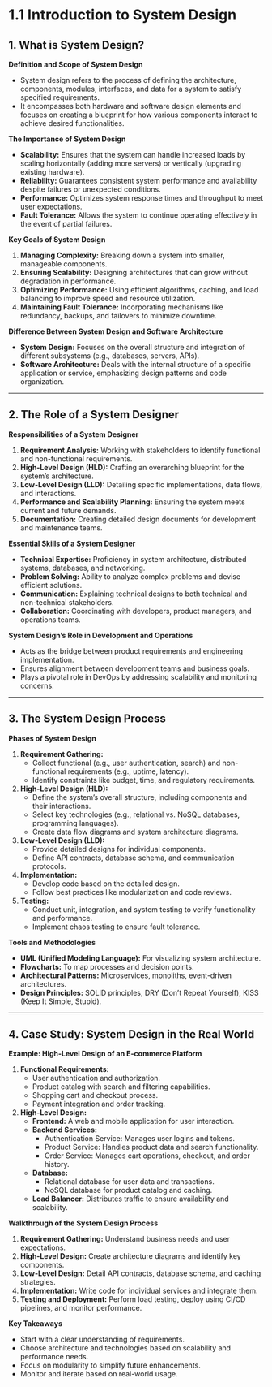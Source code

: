 # **1.1 Introduction to System Design**

## **1. What is System Design?**

**Definition and Scope of System Design**

- System design refers to the process of defining the architecture, components, modules, interfaces, and data for a system to satisfy specified requirements.
- It encompasses both hardware and software design elements and focuses on creating a blueprint for how various components interact to achieve desired functionalities.

**The Importance of System Design**

- **Scalability:** Ensures that the system can handle increased loads by scaling horizontally (adding more servers) or vertically (upgrading existing hardware).
- **Reliability:** Guarantees consistent system performance and availability despite failures or unexpected conditions.
- **Performance:** Optimizes system response times and throughput to meet user expectations.
- **Fault Tolerance:** Allows the system to continue operating effectively in the event of partial failures.

**Key Goals of System Design**

1. **Managing Complexity:** Breaking down a system into smaller, manageable components.
2. **Ensuring Scalability:** Designing architectures that can grow without degradation in performance.
3. **Optimizing Performance:** Using efficient algorithms, caching, and load balancing to improve speed and resource utilization.
4. **Maintaining Fault Tolerance:** Incorporating mechanisms like redundancy, backups, and failovers to minimize downtime.

**Difference Between System Design and Software Architecture**

- **System Design:** Focuses on the overall structure and integration of different subsystems (e.g., databases, servers, APIs).
- **Software Architecture:** Deals with the internal structure of a specific application or service, emphasizing design patterns and code organization.

---

## **2. The Role of a System Designer**

**Responsibilities of a System Designer**

1. **Requirement Analysis:** Working with stakeholders to identify functional and non-functional requirements.
2. **High-Level Design (HLD):** Crafting an overarching blueprint for the system’s architecture.
3. **Low-Level Design (LLD):** Detailing specific implementations, data flows, and interactions.
4. **Performance and Scalability Planning:** Ensuring the system meets current and future demands.
5. **Documentation:** Creating detailed design documents for development and maintenance teams.

**Essential Skills of a System Designer**

- **Technical Expertise:** Proficiency in system architecture, distributed systems, databases, and networking.
- **Problem Solving:** Ability to analyze complex problems and devise efficient solutions.
- **Communication:** Explaining technical designs to both technical and non-technical stakeholders.
- **Collaboration:** Coordinating with developers, product managers, and operations teams.

**System Design’s Role in Development and Operations**

- Acts as the bridge between product requirements and engineering implementation.
- Ensures alignment between development teams and business goals.
- Plays a pivotal role in DevOps by addressing scalability and monitoring concerns.

---

## **3. The System Design Process**

**Phases of System Design**

1. **Requirement Gathering:**
   - Collect functional (e.g., user authentication, search) and non-functional requirements (e.g., uptime, latency).
   - Identify constraints like budget, time, and regulatory requirements.
2. **High-Level Design (HLD):**
   - Define the system’s overall structure, including components and their interactions.
   - Select key technologies (e.g., relational vs. NoSQL databases, programming languages).
   - Create data flow diagrams and system architecture diagrams.
3. **Low-Level Design (LLD):**
   - Provide detailed designs for individual components.
   - Define API contracts, database schema, and communication protocols.
4. **Implementation:**
   - Develop code based on the detailed design.
   - Follow best practices like modularization and code reviews.
5. **Testing:**
   - Conduct unit, integration, and system testing to verify functionality and performance.
   - Implement chaos testing to ensure fault tolerance.

**Tools and Methodologies**

- **UML (Unified Modeling Language):** For visualizing system architecture.
- **Flowcharts:** To map processes and decision points.
- **Architectural Patterns:** Microservices, monoliths, event-driven architectures.
- **Design Principles:** SOLID principles, DRY (Don’t Repeat Yourself), KISS (Keep It Simple, Stupid).

---

## **4. Case Study: System Design in the Real World**

**Example: High-Level Design of an E-commerce Platform**

1. **Functional Requirements:**
   - User authentication and authorization.
   - Product catalog with search and filtering capabilities.
   - Shopping cart and checkout process.
   - Payment integration and order tracking.
2. **High-Level Design:**
   - **Frontend:** A web and mobile application for user interaction.
   - **Backend Services:**
     - Authentication Service: Manages user logins and tokens.
     - Product Service: Handles product data and search functionality.
     - Order Service: Manages cart operations, checkout, and order history.
   - **Database:**
     - Relational database for user data and transactions.
     - NoSQL database for product catalog and caching.
   - **Load Balancer:** Distributes traffic to ensure availability and scalability.

**Walkthrough of the System Design Process**

1. **Requirement Gathering:** Understand business needs and user expectations.
2. **High-Level Design:** Create architecture diagrams and identify key components.
3. **Low-Level Design:** Detail API contracts, database schema, and caching strategies.
4. **Implementation:** Write code for individual services and integrate them.
5. **Testing and Deployment:** Perform load testing, deploy using CI/CD pipelines, and monitor performance.

**Key Takeaways**

- Start with a clear understanding of requirements.
- Choose architecture and technologies based on scalability and performance needs.
- Focus on modularity to simplify future enhancements.
- Monitor and iterate based on real-world usage.
